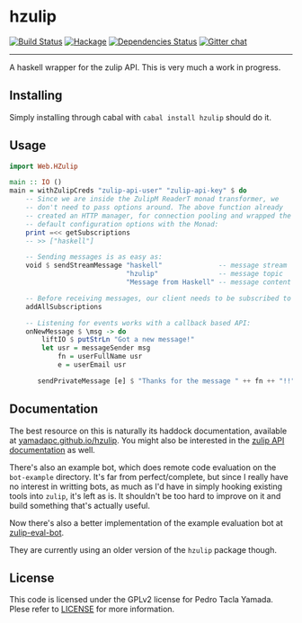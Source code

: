 hzulip
======
[![Build Status](https://travis-ci.org/yamadapc/hzulip.svg?branch=master)](https://travis-ci.org/yamadapc/hzulip)
[![Hackage](https://img.shields.io/hackage/v/hzulip.svg)](https://hackage.haskell.org/package/hzulip)
[![Dependencies Status](http://img.shields.io/hackage-deps/v/hzulip.svg)](http://packdeps.haskellers.com/feed?needle=hzulip)
[![Gitter chat](https://badges.gitter.im/yamadapc/hzulip.png)](https://gitter.im/yamadapc/hzulip)
- - -
A haskell wrapper for the zulip API. This is very much a work in progress.

## Installing
Simply installing through cabal with `cabal install hzulip` should do it.

## Usage
```haskell
import Web.HZulip

main :: IO ()
main = withZulipCreds "zulip-api-user" "zulip-api-key" $ do
    -- Since we are inside the ZulipM ReaderT monad transformer, we
    -- don't need to pass options around. The above function already
    -- created an HTTP manager, for connection pooling and wrapped the
    -- default configuration options with the Monad:
    print =<< getSubscriptions
    -- >> ["haskell"]

    -- Sending messages is as easy as:
    void $ sendStreamMessage "haskell"              -- message stream
                             "hzulip"               -- message topic
                             "Message from Haskell" -- message content

    -- Before receiving messages, our client needs to be subscribed to streams
    addAllSubscriptions

    -- Listening for events works with a callback based API:
    onNewMessage $ \msg -> do
        liftIO $ putStrLn "Got a new message!"
        let usr = messageSender msg
            fn = userFullName usr
            e = userEmail usr

       sendPrivateMessage [e] $ "Thanks for the message " ++ fn ++ "!!"
```

## Documentation
The best resource on this is naturally its haddock documentation, available at
[yamadapc.github.io/hzulip](https://yamadapc.github.io/hzulip). You might also
be interested in the [zulip API documentation](https://zulip.com/api/) as well.

There's also an example bot, which does remote code evaluation on the
`bot-example` directory. It's far from perfect/complete, but since I really have
no interest in writting bots, as much as I'd have in simply hooking existing
tools into `zulip`, it's left as is. It shouldn't be too hard to improve on it
and build something that's actually useful.

Now there's also a better implementation of the example evaluation bot at
[zulip-eval-bot](https://github.com/yamadapc/zulip-eval-bot).

They are currently using an older version of the `hzulip` package though.

## License
This code is licensed under the GPLv2 license for Pedro Tacla Yamada. Plese
refer to [LICENSE](/LICENSE) for more information.

